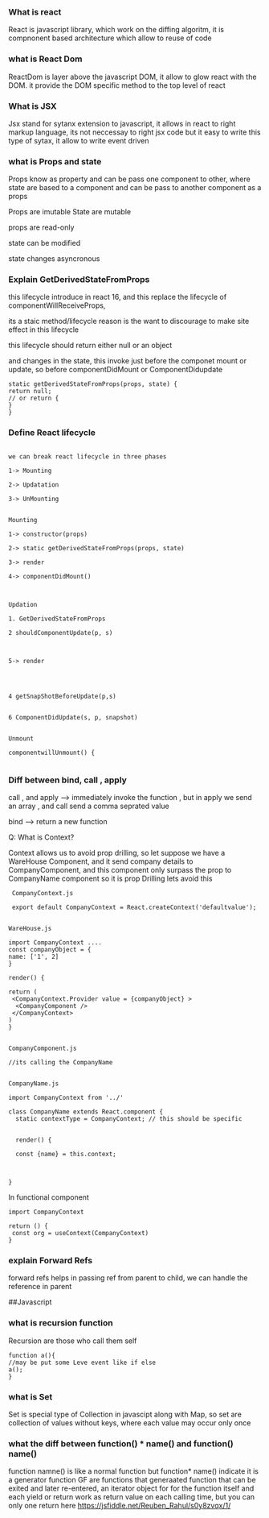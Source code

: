 ### What is react

React is javascript library, which work on the diffing algoritm, it is compnonent based architecture
which allow to reuse of code



### what is React Dom


ReactDom is layer above the javascript DOM, it allow to glow react with the DOM. it provide the DOM specific method to the top level of react



### What is JSX

Jsx stand for sytanx extension to javascript, it allows in react to right markup language, its not neccessay to right 
jsx code but it easy to write this type of sytax, it allow to write event driven



### what is Props and state

Props know as property and can be pass one component to other, where state are based to a component and can be pass
to another component as a props


Props are imutable 
State are mutable



props are read-only


state can be modified


state changes asyncronous


### Explain GetDerivedStateFromProps

this lifecycle introduce in react 16, and this replace the lifecycle of componentWillReceiveProps,

its a staic method/lifecycle reason is the want to discourage to make site effect in this lifecycle

this lifecycle should return either null or an object

and changes in the state, this invoke just before the componet mount or update,
so before componentDidMount or ComponentDidupdate


```
static getDerivedStateFromProps(props, state) {
return null;
// or return {
}
}
```

### Define React lifecycle

```

we can break react lifecycle in three phases

1-> Mounting

2-> Updatation

3-> UnMounting


Mounting

1-> constructor(props)

2-> static getDerivedStateFromProps(props, state) 

3-> render

4-> componentDidMount()



Updation

1. GetDerivedStateFromProps

2 shouldComponentUpdate(p, s)



5-> render




4 getSnapShotBeforeUpdate(p,s)


6 ComponentDidUpdate(s, p, snapshot)


Unmount

componentwillUnmount() {


````



### Diff between bind, call , apply




call , and apply --> immediately invoke the function , but in apply we send an array , and call send a comma seprated value


bind --> return a new function

 
Q: What is Context?

Context allows us to avoid prop drilling, so let suppose we have a WareHouse Component, and it send company details to CompanyComponent, and this component only surpass the prop to CompanyName component so it is prop Drilling lets avoid this 

```
 CompanyContext.js
 
 export default CompanyContext = React.createContext('defaultvalue');


WareHouse.js

import CompanyContext ....
const companyObject = {
name: ['1', 2]
}

render() {

return (
 <CompanyContext.Provider value = {companyObject} >
  <CompanyComponent />
 </CompanyContext>
)
}


CompanyComponent.js

//its calling the CompanyName


CompanyName.js

import CompanyContext from '../'

class CompanyName extends React.component {
  static contextType = CompanyContext; // this should be specific
  
  
  render() {
  
  const {name} = this.context;
  
  

}
```
In functional component

```
import CompanyContext 

return () {
 const org = useContext(CompanyContext)
}

```


### explain Forward Refs

forward refs helps in passing ref from parent to child,  we can handle the reference in parent 


##Javascript

### what is recursion function 
Recursion are those who call them self
```
function a(){
//may be put some Leve event like if else
a();
}

```

### what is Set

Set is special type of Collection in javascipt along with Map, so set are collection of values
without keys, where each value may occur only once


### what the diff between function() * name() and function() name()

function namne() is like a normal function but function* name() indicate it is a generator function
GF are functions that generaated function that can be exited and later re-entered,  an iterator object for for the function itself and each yield or return work as 
return value on each calling time, but you can only one return here
https://jsfiddle.net/Reuben_Rahul/s0y8zvqx/1/
